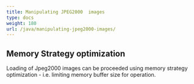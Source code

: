 ```yaml
---
title: Manipulating JPEG2000  images
type: docs
weight: 180
url: /java/manipulating-jpeg2000-images/
---
```


## **Memory Strategy optimization**
Loading of Jpeg2000 images can be proceeded using memory strategy optimization - i.e. limiting memory buffer size for operation.

